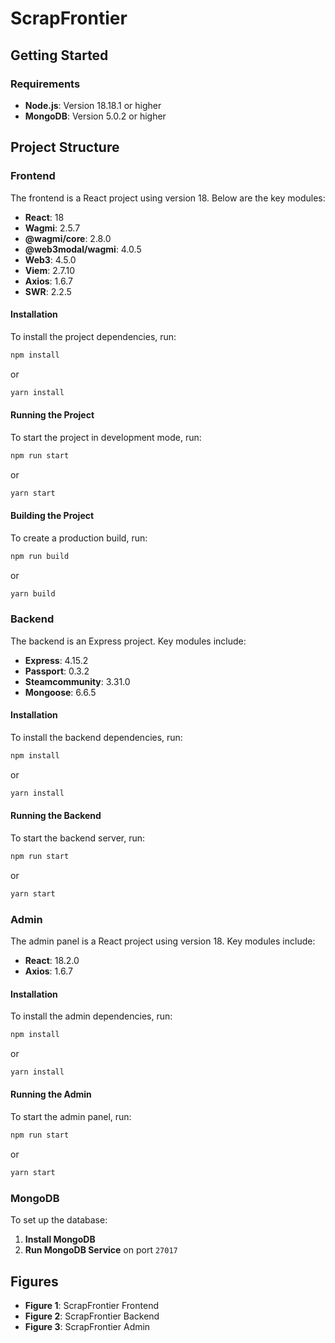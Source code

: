 # ScrapFrontier

## Getting Started

### Requirements
- **Node.js**: Version 18.18.1 or higher
- **MongoDB**: Version 5.0.2 or higher

## Project Structure

### Frontend
The frontend is a React project using version 18. Below are the key modules:

- **React**: 18
- **Wagmi**: 2.5.7
- **@wagmi/core**: 2.8.0
- **@web3modal/wagmi**: 4.0.5
- **Web3**: 4.5.0
- **Viem**: 2.7.10
- **Axios**: 1.6.7
- **SWR**: 2.2.5

#### Installation
To install the project dependencies, run:
```sh
npm install
```
or
```sh
yarn install
```

#### Running the Project
To start the project in development mode, run:
```sh
npm run start
```
or
```sh
yarn start
```

#### Building the Project
To create a production build, run:
```sh
npm run build
```
or
```sh
yarn build
```

### Backend
The backend is an Express project. Key modules include:

- **Express**: 4.15.2
- **Passport**: 0.3.2
- **Steamcommunity**: 3.31.0
- **Mongoose**: 6.6.5

#### Installation
To install the backend dependencies, run:
```sh
npm install
```
or
```sh
yarn install
```

#### Running the Backend
To start the backend server, run:
```sh
npm run start
```
or
```sh
yarn start
```

### Admin
The admin panel is a React project using version 18. Key modules include:

- **React**: 18.2.0
- **Axios**: 1.6.7

#### Installation
To install the admin dependencies, run:
```sh
npm install
```
or
```sh
yarn install
```

#### Running the Admin
To start the admin panel, run:
```sh
npm run start
```
or
```sh
yarn start
```

### MongoDB
To set up the database:

1. **Install MongoDB**
2. **Run MongoDB Service** on port `27017`

## Figures
- **Figure 1**: ScrapFrontier Frontend
- **Figure 2**: ScrapFrontier Backend
- **Figure 3**: ScrapFrontier Admin
